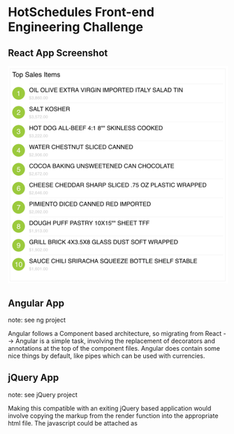 # HotSchedules Front-end Engineering Challenge

## React App Screenshot
![Screenshot](react_app.png)

## Angular App

note: see ng project

Angular follows a Component based architecture, so migrating from React --> Angular is a simple task, involving the
replacement of decorators and annotations at the top of the component files. Angular does contain some nice things
by default, like pipes which can be used with currencies.

## jQuery App

note: see jQuery project

Making this compatible with an exiting jQuery based application would involve copying the markup from the render function
into the appropriate html file. The javascript could be attached as <script> tags. An ajax call would retrieve the data set
and append list items to an ordered list.

## Narrative 

After realizing the user experience of their application suite is disjointed, shadowy upper-management figures
have bestowed the task of unifying them to you! You have decided there can only be one solution: you must build
a component library! The complexity grows as you ponder the problem; the Russian team uses Angular.js for their app,
the Columbian team uses React.js for theirs, and the hipster dev team in SF decided to use nothing but jQuery. How will
you form a comprimise to pacify all the share holders??? 

## Task

Though the execs want to see a full fledged library completed by end of quarter, they really just need to get one
component released to production for all the apps ASAP to apease a large customer. Typical. The component in question is 
a list which displays a customer's top selling items. Your job will be to create the component, keeping in mind it has to work
in a variety of environments.

Your product manager provides you with the requirements:

1. Display the top 10 selling products in order from most sold to least. 
2. Display the revenue of each product.

Your star designer provides you with awesome mocks:

[Mocks](https://drive.google.com/file/d/0B7KmJIsOVjr6YTcwMC11bTBnVGs/view?usp=sharing)

(Don't stress on being pixel perfect.)

Your backend team exposes an api:

* The route '/PurchaseOrders' returns the latest PurchaseOrders
* Each PurchaseOrder has an array of products PurchaseOrder.products
* each Product has an order_count and vendor_price property which can be used to calculate revenue

*hint* - revenue = Product.order_count * (Product.vendor_price.value / Product.vendor_price.scale)

*note* - You will notice vendor_price is an object with three properties: code, value, and scale. Code
is the type of currency. For performance reasons we don't save numbers with decimal points in the database. Instead,
the scale property holds the exponent of 10 by which to divide the value property by. So for example,
{value: 1000, scale: 2} is equivalent to 1000 / 10^2 => 1000 / 100 => $10.00.

## Getting Started 

Clone this repo.

`git clone git@bitbucket.org:redbookplatform/frontend-challenge.git`

Install. Set up npm if needed (http://blog.teamtreehouse.com/install-node-js-npm-mac).

`npm install`

Install global packages

`npm install webpack -g`

`npm install json-server -g`

Start your mock server

`json-server --watch ./data/db.json`

In separate terminal window use webpack to build your library as well as sandbox app.  

Webpack is a module bundler that bundles all your code into one file and compiles it
from Javascript ES6 to Javascript ES5.

`npm run build`

The build will re-run everytime you update your source.  

Write the TopSalesList component in 'src/top-sales-list'.

You can write a utility function to help transform the data from the server to a format more
conducive to your component if needed in 'src/utils/'.

